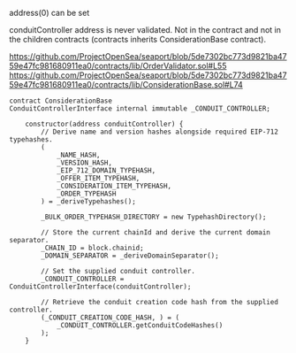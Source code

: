 address(0) can be set 

conduitController address is never validated. Not in the contract and not in the children contracts (contracts inherits ConsiderationBase contract).

https://github.com/ProjectOpenSea/seaport/blob/5de7302bc773d9821ba4759e47fc981680911ea0/contracts/lib/OrderValidator.sol#L55
https://github.com/ProjectOpenSea/seaport/blob/5de7302bc773d9821ba4759e47fc981680911ea0/contracts/lib/ConsiderationBase.sol#L74

```solidity=
contract ConsiderationBase
ConduitControllerInterface internal immutable _CONDUIT_CONTROLLER;

    constructor(address conduitController) {
        // Derive name and version hashes alongside required EIP-712 typehashes.
        (
            _NAME_HASH,
            _VERSION_HASH,
            _EIP_712_DOMAIN_TYPEHASH,
            _OFFER_ITEM_TYPEHASH,
            _CONSIDERATION_ITEM_TYPEHASH,
            _ORDER_TYPEHASH
        ) = _deriveTypehashes();

        _BULK_ORDER_TYPEHASH_DIRECTORY = new TypehashDirectory();

        // Store the current chainId and derive the current domain separator.
        _CHAIN_ID = block.chainid;
        _DOMAIN_SEPARATOR = _deriveDomainSeparator();

        // Set the supplied conduit controller.
        _CONDUIT_CONTROLLER = ConduitControllerInterface(conduitController);

        // Retrieve the conduit creation code hash from the supplied controller.
        (_CONDUIT_CREATION_CODE_HASH, ) = (
            _CONDUIT_CONTROLLER.getConduitCodeHashes()
        );
    }
```